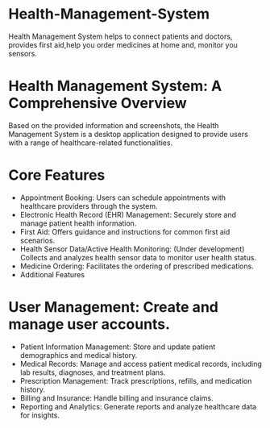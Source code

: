 # Health-Management-System
Health Management System helps to connect patients and doctors, provides first aid,help you order medicines at home and, monitor you sensors. 

# Health Management System: A Comprehensive Overview
Based on the provided information and screenshots, the Health Management System is a desktop application designed to provide users with a range of healthcare-related functionalities.

# Core Features
- Appointment Booking: Users can schedule appointments with healthcare providers through the system.
- Electronic Health Record (EHR) Management: Securely store and manage patient health information.
- First Aid: Offers guidance and instructions for common first aid scenarios.
- Health Sensor Data/Active Health Monitoring: (Under development) Collects and analyzes health sensor data to monitor user health status.
- Medicine Ordering: Facilitates the ordering of prescribed medications.
- Additional Features

# User Management: Create and manage user accounts.
- Patient Information Management: Store and update patient demographics and medical history.
- Medical Records: Manage and access patient medical records, including lab results, diagnoses, and treatment plans.
- Prescription Management: Track prescriptions, refills, and medication history.
- Billing and Insurance: Handle billing and insurance claims.
- Reporting and Analytics: Generate reports and analyze healthcare data for insights.


